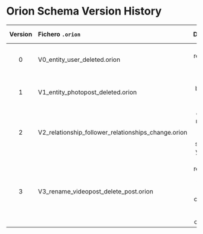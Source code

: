 # Orion Schema Version History

| Version | Fichero `.orion` | Descripción | Fecha | Commit SHA |
|:-------:|:-----------------|:-----------:|:-----:|:----------:|
| 0 | V0_entity_user_deleted.orion | renombrado VideoPost | 2025-05-20 19:26 UTC | 071f2c0 |
| 1 | V1_entity_photopost_deleted.orion | borrado de VideoPost | 2025-05-20 20:23 UTC | 903019e |
| 2 | V2_relationship_follower_relationships_change.orion | cambio de nombre en la relacion de seguidores y seguidos | 2025-05-20 20:41 UTC | c96e863 |
| 3 | V3_rename_videopost_delete_post.orion | Se ha renombrado la entidad VideoPost por contentPost y se borrado el campo Post | 2025-05-24 17:13 UTC | acc9e92 |
